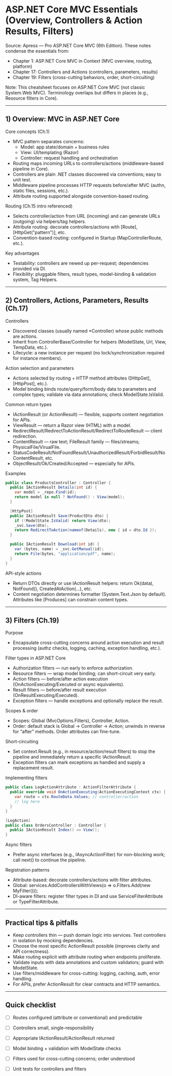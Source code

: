 # ASP.NET Core MVC Essentials (Overview, Controllers & Action Results, Filters)

Source: Apress — Pro ASP.NET Core MVC (6th Edition). These notes condense the essentials from:
- Chapter 1: ASP.NET Core MVC in Context (MVC overview, routing, platform)
- Chapter 17: Controllers and Actions (controllers, parameters, results)
- Chapter 19: Filters (cross-cutting behaviors, order, short-circuiting)

Note: This cheatsheet focuses on ASP.NET Core MVC (not classic System.Web MVC). Terminology overlaps but differs in places (e.g., Resource filters in Core).

---

## 1) Overview: MVC in ASP.NET Core

Core concepts (Ch.1)
- MVC pattern separates concerns:
  - Model: app state/domain + business rules
  - View: UI/templating (Razor)
  - Controller: request handling and orchestration
- Routing maps incoming URLs to controllers/actions (middleware-based pipeline in Core).
- Controllers are plain .NET classes discovered via conventions; easy to unit test.
- Middleware pipeline processes HTTP requests before/after MVC (authn, static files, sessions, etc.).
- Attribute routing supported alongside convention-based routing.

Routing (Ch.15 intro referenced)
- Selects controller/action from URL (incoming) and can generate URLs (outgoing) via helpers/tag helpers.
- Attribute routing: decorate controllers/actions with [Route], [HttpGet("pattern")], etc.
- Convention-based routing: configured in Startup (MapControllerRoute, etc.).

Key advantages
- Testability: controllers are newed up per-request; dependencies provided via DI.
- Flexibility: pluggable filters, result types, model-binding & validation system, Tag Helpers.

---

## 2) Controllers, Actions, Parameters, Results (Ch.17)

Controllers
- Discovered classes (usually named *Controller) whose public methods are actions.
- Inherit from ControllerBase/Controller for helpers (ModelState, Url, View, TempData, etc.).
- Lifecycle: a new instance per request (no lock/synchronization required for instance members).

Action selection and parameters
- Actions selected by routing + HTTP method attributes ([HttpGet], [HttpPost], etc.).
- Model binding binds route/query/form/body data to parameters and complex types; validate via data annotations; check ModelState.IsValid.

Common return types
- IActionResult (or ActionResult<T>) — flexible, supports content negotiation for APIs.
- ViewResult — return a Razor view (HTML) with a model.
- RedirectResult/RedirectToActionResult/RedirectToRouteResult — client redirection.
- ContentResult — raw text; FileResult family — files/streams; PhysicalFile/VirualFile.
- StatusCodeResult/NotFoundResult/UnauthorizedResult/ForbidResult/NoContentResult, etc.
- ObjectResult/Ok/Created/Accepted — especially for APIs.

Examples
```csharp
public class ProductsController : Controller {
  public IActionResult Details(int id) {
    var model = _repo.Find(id);
    return model is null ? NotFound() : View(model);
  }

  [HttpPost]
  public IActionResult Save(ProductDto dto) {
    if (!ModelState.IsValid) return View(dto);
    _svc.Save(dto);
    return RedirectToAction(nameof(Details), new { id = dto.Id });
  }

  public IActionResult Download(int id) {
    var (bytes, name) = _svc.GetManual(id);
    return File(bytes, "application/pdf", name);
  }
}
```

API-style actions
- Return DTOs directly or use IActionResult helpers: return Ok(data), NotFound(), CreatedAtAction(...), etc.
- Content negotiation determines formatter (System.Text.Json by default). Attributes like [Produces] can constrain content types.

---

## 3) Filters (Ch.19)

Purpose
- Encapsulate cross-cutting concerns around action execution and result processing (authz checks, logging, caching, exception handling, etc.).

Filter types in ASP.NET Core
- Authorization filters — run early to enforce authorization.
- Resource filters — wrap model binding; can short-circuit very early.
- Action filters — before/after action execution (OnActionExecuting/Executed or async equivalents).
- Result filters — before/after result execution (OnResultExecuting/Executed).
- Exception filters — handle exceptions and optionally replace the result.

Scopes & order
- Scopes: Global (MvcOptions.Filters), Controller, Action.
- Order: default stack is Global → Controller → Action; unwinds in reverse for “after” methods. Order attributes can fine-tune.

Short-circuiting
- Set context.Result (e.g., in resource/action/result filters) to stop the pipeline and immediately return a specific IActionResult.
- Exception filters can mark exceptions as handled and supply a replacement result.

Implementing filters
```csharp
public class LogActionAttribute : ActionFilterAttribute {
  public override void OnActionExecuting(ActionExecutingContext ctx) {
    var route = ctx.RouteData.Values; // controller/action
    // log here
  }
}

[LogAction]
public class OrdersController : Controller {
  public IActionResult Index() => View();
}
```

Async filters
- Prefer async interfaces (e.g., IAsyncActionFilter) for non-blocking work; call next() to continue the pipeline.

Registration patterns
- Attribute-based: decorate controllers/actions with filter attributes.
- Global: services.AddControllersWithViews(o => o.Filters.Add(new MyFilter()));
- DI-aware filters: register filter types in DI and use ServiceFilterAttribute or TypeFilterAttribute.

---

## Practical tips & pitfalls
- Keep controllers thin — push domain logic into services. Test controllers in isolation by mocking dependencies.
- Choose the most specific ActionResult possible (improves clarity and API correctness).
- Make routing explicit with attribute routing when endpoints proliferate.
- Validate inputs with data annotations and custom validators; guard with ModelState.
- Use filters/middleware for cross-cutting: logging, caching, auth, error handling.
- For APIs, prefer ActionResult<T> for clear contracts and HTTP semantics.

---

## Quick checklist
- [ ] Routes configured (attribute or conventional) and predictable
- [ ] Controllers small, single-responsibility
- [ ] Appropriate IActionResult/ActionResult<T> returned
- [ ] Model binding + validation with ModelState checks
- [ ] Filters used for cross-cutting concerns; order understood
- [ ] Unit tests for controllers and filters

